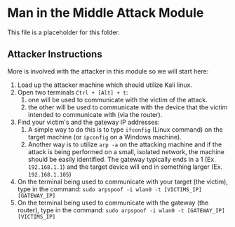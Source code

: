 # Man in the Middle Attack Module

This file is a placeholder for this folder.

## Attacker Instructions

More is involved with the attacker in this module so we will start here:

1. Load up the attacker machine which should utilize Kali linux.
2. Open two terminals `Ctrl + [Alt] + t`:
    1. one will be used to communicate with the victim of the attack.
    2. the other will be used to communicate with the device that the victim intended to communicate with (via the router).
3. Find your victim's and the gateway IP addresses:
    1. A simple way to do this is to type `ifconfig` (Linux command)
    on the target machine (or `ipconfig` on a Windows machine).
    2. Another way is to utilize `arp -a` on the attacking machine and if the attack
    is being performed on a small, isolated network, the machine should be easily identified.
    The gateway typically ends in a 1 (Ex. `192.168.1.1`) and the target device will end
    in something larger (Ex. `192.168.1.105`)
4. On the terminal being used to communicate with your target (the victim), type in the command:
`sudo arpspoof -i wlan0 -t [VICTIMS_IP] [GATEWAY_IP]`
5. On the terminal being used to communicate with the gateway (the router), type in the command:
`sudo arpspoof -i wlan0 -t [GATEWAY_IP] [VICTIMS_IP]`
